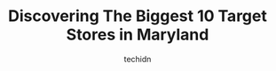 ---
layout: ampstory
image: https://i0.wp.com/www.depkes.org/wp-content/uploads/2023/06/target-0-in-maryland-1685968203.jpeg?resize=640,853
author: techidn
featured: false
description: Discover the impressive array of Target options in Maryland, where you can find 10 of the largest Target establishments in the area. From renowned classics to hidden gems, Maryland offers a 
title: Discovering The Biggest 10 Target Stores in Maryland
cover:
   title: Discovering The Biggest 10 Target Stores in Maryland
   subtitle: Rickpate
   background: https://www.depkes.org/wp-content/uploads/2023/06/target-0-in-maryland-1685968203.jpeg

pages: 
 - layout: thirds
   top: <h1>#1 Target</h1>
   bottom: "<p>I always love shopping at the Target on Boston Street. I love shopping at all of the targets. Really, I think that theyre constantly improving their customer service and</p>"
   background: https://www.depkes.org/wp-content/uploads/2023/06/target-1-in-maryland-1685968203.jpeg
   backgroundblur: true
 - layout: thirds
   top: <h1>#2 Target</h1>
   bottom: "<p>1737 Reisterstown Rd, Pikesville, MD 21208, United States</p>"
   background: https://www.depkes.org/wp-content/uploads/2023/06/target-2-in-maryland-1685968204.jpeg
   cta:
      link: https://www.depkes.org/blog/discovering-the-biggest-10-target-stores-in-maryland/
      text: Discovering The Biggest 10 Target Stores in Maryland
 - layout: thirds
   top: <h1>#3 Target</h1>
   bottom: "<p>5700 Bou Ave, Rockville, MD 20852, United States</p>"
   background: https://www.depkes.org/wp-content/uploads/2023/06/target-3-in-maryland-1685968204.jpeg
   cta:
      link: https://www.depkes.org/blog/discovering-the-biggest-10-target-stores-in-maryland/
      text: Discovering The Biggest 10 Target Stores in Maryland
 - layout: thirds
   top: <h1>#4 Target</h1>
   bottom: "<p>20908 Frederick Rd, Germantown, MD 20876, United States</p>"
   background: https://images.unsplash.com/photo-1527067829737-402993088e6b?ixlib=rb-4.0.3&ixid=MnwxMjA3fDB8MHxwaG90by1wYWdlfHx8fGVufDB8fHx8&auto=format&fit=crop&w=640&h=853&q=80
   cta:
      link: https://www.depkes.org/blog/discovering-the-biggest-10-target-stores-in-maryland/
      text: Discovering The Biggest 10 Target Stores in Maryland
 - layout: thirds
   top: <h1>#5 Target</h1>
   bottom: "<p>12000 Cherry Hill Rd, Silver Spring, MD 20904, United States</p>"
   background: https://images.unsplash.com/photo-1609083590460-7b8cc0ca65f8?ixlib=rb-4.0.3&ixid=MnwxMjA3fDB8MHxwaG90by1wYWdlfHx8fGVufDB8fHx8&auto=format&fit=crop&w=640&h=853&q=80
   cta:
      link: https://www.depkes.org/blog/discovering-the-biggest-10-target-stores-in-maryland/
      text: Discovering The Biggest 10 Target Stores in Maryland
 - layout: thirds
   top: <h1>#6 Target</h1>
   bottom: "<p>1238 Putty Hill Ave, Towson, MD 21286, United States</p>"
   background: https://images.unsplash.com/photo-1489694553447-4c9339da310d?ixlib=rb-4.0.3&ixid=MnwxMjA3fDB8MHxwaG90by1wYWdlfHx8fGVufDB8fHx8&auto=format&fit=crop&w=640&h=853&q=80
   cta:
      link: https://www.depkes.org/blog/discovering-the-biggest-10-target-stores-in-maryland/
      text: Discovering The Biggest 10 Target Stores in Maryland
 - layout: thirds
   top: <h1>#7 Target</h1>
   bottom: "<p>7951 Nolpark Ct, Glen Burnie, MD 21061, United States</p>"
   background: https://images.unsplash.com/photo-1604871000636-074fa5117945?ixlib=rb-4.0.3&ixid=MnwxMjA3fDB8MHxwaG90by1wYWdlfHx8fGVufDB8fHx8&auto=format&fit=crop&w=640&h=853&q=80
   cta:
      link: https://www.depkes.org/blog/discovering-the-biggest-10-target-stores-in-maryland/
      text: Discovering The Biggest 10 Target Stores in Maryland
 - layout: thirds
   middle: Continue reading...
   background: https://images.unsplash.com/photo-1488554378835-f7acf46e6c98?ixlib=rb-4.0.3&ixid=MnwxMjA3fDB8MHxwaG90by1wYWdlfHx8fGVufDB8fHx8&auto=format&fit=crop&w=640&h=853&q=80
   cta:
      link: https://www.depkes.org/blog/discovering-the-biggest-10-target-stores-in-maryland/
      text: Discovering The Biggest 10 Target Stores in Maryland
      
---